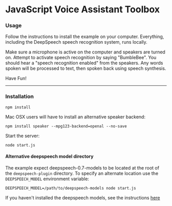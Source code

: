 # JavaScript Voice Assistant Toolbox


### Usage

Follow the instructions to install the example on your computer.  Everything, including the DeepSpeech
speech recognition system, runs locally.

Make sure a microphone is active on the computer and speakers are turned on.  Attempt to activate
speech recognition by saying "BumbleBee".  You should hear a "speech recognition enabled" from the
speakers.  Any words spoken will be processed to text, then spoken back using speech synthesis.

Have Fun!

---

### Installation

```
npm install
```

Mac OSX users will have to install an alternative speaker backend:

```
npm install speaker --mpg123-backend=openal --no-save
```

Start the server:

```
node start.js
```

#### Alternative deepspeech model directory

The example expect deepspeech-0.7-models to be located at the root of the `deepspeech-plugin` directory.  To specify an alternate location use the `DEEPSPEECH_MODEL` environment variable:

```
DEEPSPEECH_MODEL=/path/to/deepspeech-models node start.js
```

If you haven't installed the deepspeech models, see the instructions [here](https://github.com/jaxcore/deepspeech-plugin)